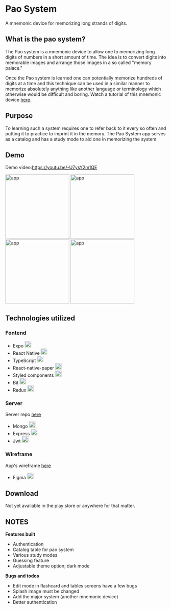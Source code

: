 # Pao System

A mnemonic device for memorizing long strands of digits.

## What is the pao system?

The Pao system is a mnemonic device to allow one to memorizing long digits of numbers in a short amount of time. The idea is to convert digits into memorable images and arrange those images in a so called "memory palace." 

Once the Pao system is learned one can potentially memorize hundreds of digits at a time and this technique can be used in a similar manner to memorize absolutely anything like another language or terminology which otherwise would be difficult and boring. Watch a tutorial of this mnemonic device [here](https://www.youtube.com/watch?v=R-gCm3gEFQE&feature=youtu.be&t=27).

## Purpose

To learning such a system requires one to refer back to it every so often and putting it to practice to imprint it in the memory. The Pao System app serves as a catalog and has a study mode to aid one in memorizing the system.

## Demo
Demo video:https://youtu.be/-U7ysY2m1QE

<img src="https://i.ibb.co/XXPcnsB/Screenshot-20201006-210038-The-Pao-System.jpg" width="200" title="app">.<img src="https://i.ibb.co/d50f1xv/paoImg4.jpg" width="200" title="app">
<img src="https://i.ibb.co/WxHg6Tm/paoImg.jpg" width="200" title="app">
<img src="https://i.ibb.co/Gp0TPrH/paoImg2.jpg" width="200" title="app">

## Technologies utilized

### Fontend

- Expo <img src="https://i.ibb.co/M73yQZt/expoLogo.png" width="20" title="hover text">
- React Native <img src="https://i.ibb.co/nb965ST/react-Logo.png" width="20" title="hover text">
- TypeScript <img src="https://i.ibb.co/RBfMh8f/typescript.png" width="20" title="hover text">
- React-native-paper <img src="https://i.ibb.co/dBvnQ2q/paper.png" width="20" title="hover text">
- Styled components <img src="https://i.ibb.co/GdtGT3Y/styled-Components.png" width="20" title="hover text">
- Bit <img src="https://i.ibb.co/gZX3hH4/bit.png" width="20" title="hover text">
- Redux <img src="https://i.ibb.co/dbQkwZM/redux.png" width="20" title="hover text">

### Server

Server repo [here](https://github.com/FormidablePencil/Pao-System-Server.git)

- Mongo <img src="https://i.ibb.co/mqJXvJq/mongodb.png" width="20" title="hover text">
- Express <img src="https://i.ibb.co/CJfJN1D/express-Logo.png" width="20" title="hover text">
- Jwt <img src="https://i.ibb.co/Z2RKDKJ/jwt.png" width="20" title="hover text">

### Wireframe

App's wireframe [here](https://www.figma.com/file/SIPzIKXeKUvyE44WJjnoH3/Pao) 

- Figma <img src="https://i.ibb.co/rb0ygKN/Figma.png" width="20" title="hover text">

## Download

Not yet available in the play store or anywhere for that matter.

## NOTES

**Features built**

- Authentication
- Catalog table for pao system
- Various study modes
- Guessing feature
- Adjustable theme option; dark mode

**Bugs and todos**

- Edit mode in flashcard and tables screens have a few bugs
- Splash image must be changed
- Add the major system (another mnemonic device)
- Better authentication
